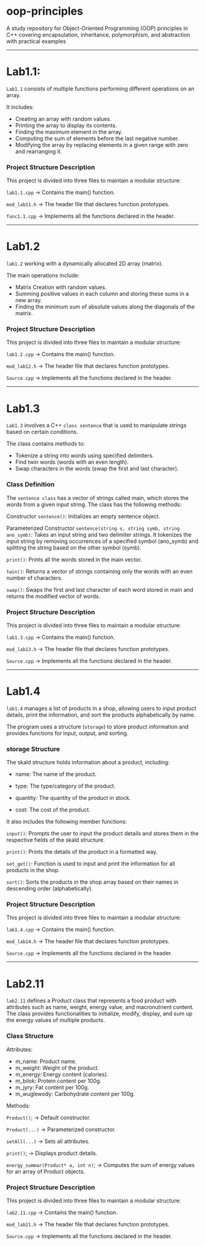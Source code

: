 # oop-principles
A study repository for Object-Oriented Programming (OOP) principles in C++ covering encapsulation, inheritance, polymorphism, and abstraction with practical examples
____
# Lab1.1:
`Lab1.1` consists of multiple functions performing different operations on an array. 

It includes:

- Creating an array with random values.
- Printing the array to display its contents.
- Finding the maximum element in the array.
- Computing the sum of elements before the last negative number.
- Modifying the array by replacing elements in a given range with zero and rearranging it.

<h3>Project Structure Description</h3>

This project is divided into three files to maintain a modular structure:

`lab1.1.cpp` → Contains the main() function.

`mod_lab11.h` → The header file that declares function prototypes.

`func1.1.cpp` → Implements all the functions declared in the header.
_____
# Lab1.2

`lab1.2` working with a dynamically allocated 2D array (matrix). 

The main operations include:

- Matrix Creation with random values.
- Summing positive values in each column and storing these sums in a new array.
- Finding the minimum sum of absolute values along the diagonals of the matrix.

<h3>Project Structure Description</h3>

This project is divided into three files to maintain a modular structure:

`lab1.2.cpp` → Contains the main() function.

`mod_lab12.h` → The header file that declares function prototypes.

`Source.cpp` → Implements all the functions declared in the header.
______
# Lab1.3

`Lab1.3` involves a C++ `class sentence` that is used to manipulate strings based on certain conditions. 

The class contains methods to:

- Tokenize a string into words using specified delimiters.
- Find twin words (words with an even length).
- Swap characters in the words (swap the first and last character).

<h3>Class Definition</h3>

The `sentence class` has a vector of strings called main, which stores the words from a given input string. The class has the following methods:

Constructor `sentence()`: Initializes an empty sentence object.

Parameterized Constructor `sentence(string s, string symb, string ano_symb)`: Takes an input string and two delimiter strings. It tokenizes the input string by removing occurrences of a specified symbol (ano_symb) and splitting the string based on the other symbol (symb).

`print()`: Prints all the words stored in the main vector.

`twin()`: Returns a vector of strings containing only the words with an even number of characters.

`swap()`: Swaps the first and last character of each word stored in main and returns the modified vector of words.

<h3>Project Structure Description</h3>

This project is divided into three files to maintain a modular structure:

`lab1.3.cpp` → Contains the main() function.

`mod_lab13.h` → The header file that declares function prototypes.

`Source.cpp` → Implements all the functions declared in the header.
______
# Lab1.4

`lab1.4` manages a list of products in a shop, allowing users to input product details, print the information, and sort the products alphabetically by name. 

The program uses a structure (`storage`) to store product information and provides functions for input, output, and sorting.

<h3>storage Structure</h3>

The skald structure holds information about a product, including:

- name: The name of the product.

- type: The type/category of the product.

- quantity: The quantity of the product in stock.

- cost: The cost of the product.

It also includes the following member functions:

`input()`: Prompts the user to input the product details and stores them in the respective fields of the skald structure.

`print()`: Prints the details of the product in a formatted way.

`set_get()`: Function is used to input and print the information for all products in the shop.

`sort()`: Sorts the products in the shop array based on their names in descending order (alphabetically).

<h3>Project Structure Description</h3>

This project is divided into three files to maintain a modular structure:

`lab1.4.cpp` → Contains the main() function.

`mod_lab14.h` → The header file that declares function prototypes.

`Source.cpp` → Implements all the functions declared in the header.
____
# Lab2.11

`lab2.11` defines a Product class that represents a food product with attributes such as name, weight, energy value, and macronutrient content. The class provides functionalities to initialize, modify, display, and sum up the energy values of multiple products.

<h3>Class Structure</h3>

Attributes:

- m_name: Product name.
- m_weight: Weight of the product.
- m_energy: Energy content (calories).
- m_bilok: Protein content per 100g.
- m_jyry: Fat content per 100g.
- m_wuglewody: Carbohydrate content per 100g.
  
Methods:

`Product()`; → Default constructor.

`Product(...)` → Parameterized constructor.

`setAll(...)` → Sets all attributes.

`print()`; → Displays product details.

`energy_summar(Product* a, int n)`; → Computes the sum of energy values for an array of Product objects.

<h3>Project Structure Description</h3>

This project is divided into three files to maintain a modular structure:

`lab2.11.cpp` → Contains the main() function.

`mod_lab21.h` → The header file that declares function prototypes.

`Source.cpp` → Implements all the functions declared in the header.
